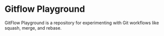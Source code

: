 # Gitflow Playground
GitFlow Playground is a repository for experimenting with Git workflows like squash, merge, and rebase.
